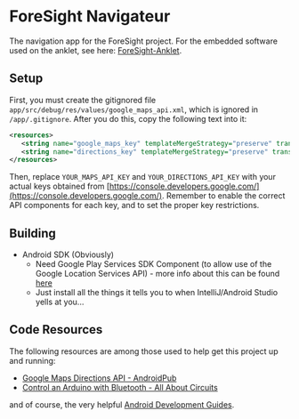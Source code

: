 # ForeSight Navigateur

The navigation app for the ForeSight project. For the embedded software used on the anklet, see here: [ForeSight-Anklet](https://github.com/rmenon1008/ForeSight-Anklet).

## Setup
First, you must create the gitignored file ```app/src/debug/res/values/google_maps_api.xml```, which is ignored in ```/app/.gitignore```. After you do this, copy the following text into it:
 ```xml
 <resources>
    <string name="google_maps_key" templateMergeStrategy="preserve" translatable="false">YOUR_MAPS_API_KEY</string>
    <string name="directions_key" templateMergeStrategy="preserve" translatable="false">YOUR_DIRECTIONS_API_KEY</string>
</resources>

  ```
  Then, replace ```YOUR_MAPS_API_KEY``` and ```YOUR_DIRECTIONS_API_KEY``` with your actual keys obtained from [https://console.developers.google.com/](https://console.developers.google.com/). Remember to enable the correct API components for each key, and to set the proper key restrictions.

## Building
* Android SDK (Obviously)
	* Need Google Play Services SDK Component (to allow use of the Google Location Services API) - more info about this can be found [here](https://developers.google.com/android/guides/setup)
	* Just install all the things it tells you to when IntelliJ/Android Studio yells at you...

## Code Resources
The following resources are among those used to help get this project up and running:
* [Google Maps Directions API - AndroidPub](https://android.jlelse.eu/google-maps-directions-api-5b2e11dee9b0)
* [Control an Arduino with Bluetooth - All About Circuits](https://www.allaboutcircuits.com/projects/control-an-arduino-using-your-phone/)

and of course, the very helpful [Android Development Guides](https://developer.android.com/guide/index.html).